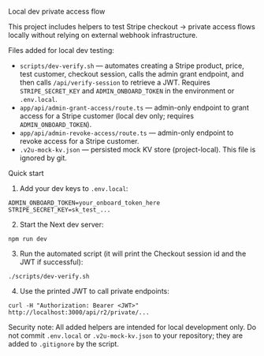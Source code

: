 Local dev private access flow

This project includes helpers to test Stripe checkout -> private access flows locally without relying on external webhook infrastructure.

Files added for local dev testing:
- `scripts/dev-verify.sh` — automates creating a Stripe product, price, test customer, checkout session, calls the admin grant endpoint, and then calls `/api/verify-session` to retrieve a JWT. Requires `STRIPE_SECRET_KEY` and `ADMIN_ONBOARD_TOKEN` in the environment or `.env.local`.
- `app/api/admin-grant-access/route.ts` — admin-only endpoint to grant access for a Stripe customer (local dev only; requires `ADMIN_ONBOARD_TOKEN`).
- `app/api/admin-revoke-access/route.ts` — admin-only endpoint to revoke access for a Stripe customer.
- `.v2u-mock-kv.json` — persisted mock KV store (project-local). This file is ignored by git.

Quick start

1. Add your dev keys to `.env.local`:

```
ADMIN_ONBOARD_TOKEN=your_onboard_token_here
STRIPE_SECRET_KEY=sk_test_...
```

2. Start the Next dev server:

```
npm run dev
```

3. Run the automated script (it will print the Checkout session id and the JWT if successful):

```
./scripts/dev-verify.sh
```

4. Use the printed JWT to call private endpoints:

```
curl -H "Authorization: Bearer <JWT>" http://localhost:3000/api/r2/private/...
```

Security note: All added helpers are intended for local development only. Do not commit `.env.local` or `.v2u-mock-kv.json` to your repository; they are added to `.gitignore` by the script.
